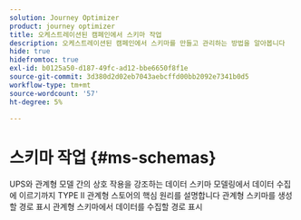 ```yaml
---
solution: Journey Optimizer
product: journey optimizer
title: 오케스트레이션된 캠페인에서 스키마 작업
description: 오케스트레이션된 캠페인에서 스키마를 만들고 관리하는 방법을 알아봅니다
hide: true
hidefromtoc: true
exl-id: b0125a50-d187-49fc-ad12-bbe6650f8f1e
source-git-commit: 3d380d2d02eb7043aebcffd00bb2092e7341b0d5
workflow-type: tm+mt
source-wordcount: '57'
ht-degree: 5%

---
```


# 스키마 작업 {#ms-schemas}

UPS와 관계형 모델 간의 상호 작용을 강조하는 데이터 스키마 모델링에서 데이터 수집에 이르기까지 TYPE II 관계형 스토어의 핵심 원리를 설명합니다
관계형 스키마를 생성할 경로 표시
관계형 스키마에서 데이터를 수집할 경로 표시
